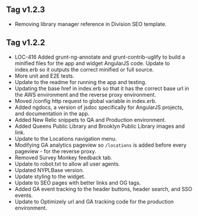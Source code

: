 ## Tag v1.2.3
* Removing library manager reference in Division SEO template.

## Tag v1.2.2
* LOC-416 Added grunt-ng-annotate and grunt-contrib-uglify to build a minified files for the app and widget AngularJS code. Update to index.erb so it outputs the correct minified or full source.
* More unit and E2E tests.
* Update to the readme for running the app and testing.
* Updating the base href in index.erb so that it has the correct base url in the AWS environment and the reverse proxy environment.
* Moved /config http request to global variable in index.erb.
* Added ngdocs, a version of jsdoc specifically for AngularJS projects, and documentation in the app.
* Added New Relic snippets to QA and Production environment.
* Added Queens Public Library and Brooklyn Public Library images and link.
* Update to the Locations navigation menu.
* Modifying GA analytics pageview so `/locations` is added before every pageview - for the reverse proxy.
* Removed Survey Monkey feedback tab.
* Update to robot.txt to allow all user agents.
* Updated NYPLBase version.
* Update styling to the widget.
* Update to SEO pages with better links and OG tags.
* Added GA event tracking to the header buttons, header search, and SSO events.
* Update to Optimizely url and GA tracking code for the production environment.

